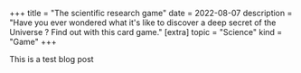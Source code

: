 +++
title = "The scientific research game"
date = 2022-08-07
description = "Have you ever wondered what it's like to discover a deep secret of the Universe ? Find out with this card game."
[extra]
topic = "Science"
kind = "Game"
+++

This is a test blog post
